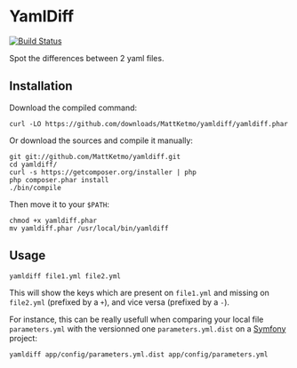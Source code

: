 # YamlDiff

[![Build Status](https://secure.travis-ci.org/MattKetmo/yamldiff.png)](http://travis-ci.org/MattKetmo/yamldiff)

Spot the differences between 2 yaml files.

## Installation

Download the compiled command:

    curl -LO https://github.com/downloads/MattKetmo/yamldiff/yamldiff.phar

Or download the sources and compile it manually:

    git git://github.com/MattKetmo/yamldiff.git
    cd yamldiff/
    curl -s https://getcomposer.org/installer | php
    php composer.phar install
    ./bin/compile

Then move it to your `$PATH`:

    chmod +x yamldiff.phar
    mv yamldiff.phar /usr/local/bin/yamldiff

## Usage

    yamldiff file1.yml file2.yml

This will show the keys which are present on `file1.yml` and missing on
`file2.yml` (prefixed by a `+`), and vice versa (prefixed by a `-`).

For instance, this can be really usefull when comparing your local file
`parameters.yml` with the versionned one `parameters.yml.dist` on
a [Symfony](http://symfony.com) project:

    yamldiff app/config/parameters.yml.dist app/config/parameters.yml

